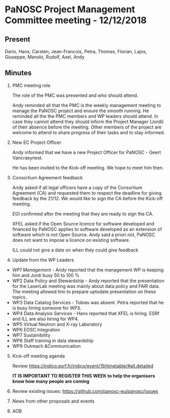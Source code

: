 PaNOSC Project Management Committee meeting - 12/12/2018
========================================================

Present
------

Dario, Hans, Carsten, Jean-Francois, Petra, Thomas, Florian, Lajos, Giuseppe, Manolo, Rudolf, Axel, Andy

Minutes
------
1. PMC meeting role

    The role of the PMC was presented and who should attend. 
    
    Andy reminded all that the PMC is the weekly management meeting to manage the PaNOSC project and ensure the smooth running.
    He reminded all the the PMC members and WP leaders should attend. In case they cannot attend they should inform the Project
    Manager (Jordi) of their absence before the meeting. Other members of the project are welcome to attend to share progress
    of their tasks and to stay informed.
  
2. New EC Project Officer

    Andy informed that we have a new Project Officer for PaNOSC - Geert Vancraeynest.
  
    He has been invited to the Kick-off meeting. We hope to meet him then.
  
3. Consortium Agreement feedback

    Andy asked if all legal officers have a copy of the Consortium Agreement (CA) and requested them to respect the deadline
    for giving feedback by the 21/12. We would like to sign the CA before the Kick-off meeting.
    
    EGI confirmed after the meeting that they are ready to sign the CA.
    
    XFEL asked if the Open Source licence for software developed and financed by PaNOSC applies to software developed 
    as an extension of software which is not Open Source. Andy said a priori not, PaNOSC does not want to impose
    a licence on existing software.
    
    ILL could not give a date on when they could give feedback

4. Update from the WP Leaders

*    *WP1 Management* - Andy reported that the management WP is keeping him and Jordi busy 50 to 100 %
*    WP2 Data Policy and Stewardship - Andy reported that the presentation for the LaserLab meeting was mainly about data policy and FAIR data. The meeting allowed him to prepare uptodate presentation on these topics.
*    WP3 Data Catalog Services - Tobias was absent. Petra reported that he is busy hiring someone for WP3.
*    WP4 Data Analysis Services - Hans reported that XFEL is hiring. ESRf and ILL are also hiring for WP4.
*    WP5 Virtual Neutron and X-ray Laboratory
*    WP6 EOSC Integration
*    WP7 Sustainibility
*    WP8 Staff training in data stewardship
*    WP9 Outreach &Communication

5. Kick-off meeting agenda

    Review https://indico.esrf.fr/indico/event/19/timetable/#all.detailed
    
    **IT IS IMPORTANT TO REGISTER THIS WEEK to help the organisers know how many people are coming**

6. Review existing issues: https://github.com/panosc-eu/panosc/issues

7. News from other proposals and events

8. AOB
